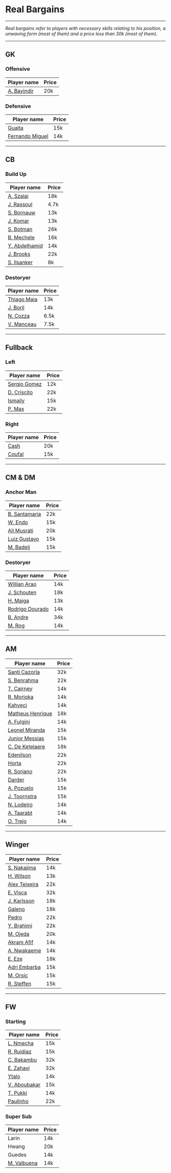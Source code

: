 # Real Bargains
---
*Real bargains refer to players with necessary skills relating to his position, a unwaving form (most of them) and a price less than 30k (most of them).*

---

## GK
### Offensive
| Player name | Price |
| --- | --- |
| [A. Bayindir](https://www.pesmaster.com/a-bayindir/efootball-2022/player/123592/) | 20k |
### Defensive
| Player name | Price |
| --- | --- |
| [Guaita](https://www.pesmaster.com/guaita/efootball-2022/player/38630/) | 15k |
| [Fernando Miguel](https://www.pesmaster.com/fernando-miguel/efootball-2022/player/60972/) | 14k |

---

## CB
### Build Up
| Player name | Price |
| --- | --- |
| [A. Szalai](https://www.pesmaster.com/a-szalai/efootball-2022/player/142782/) | 18k |
| [J. Rassoul](https://www.pesmaster.com/j-rassoul/efootball-2022/player/119737/) | 4.7k |
| [S. Bornauw](https://www.pesmaster.com/s-bornauw/efootball-2022/player/122265/) | 13k |
| [J. Komar](https://www.pesmaster.com/j-komar/efootball-2022/player/105288/) | 13k |
| [S. Botman](https://www.pesmaster.com/s-botman/efootball-2022/player/125402/) | 26k |
| [B. Mechele](https://www.pesmaster.com/b-mechele/efootball-2022/player/113241/) | 16k |
| [Y. Abdelhamid](https://www.pesmaster.com/y-abdelhamid/efootball-2022/player/102045/) | 14k |
| [J. Brooks](https://www.pesmaster.com/j-brooks/efootball-2022/player/61692/) | 22k |
| [S. Ilsanker](https://www.pesmaster.com/s-ilsanker/efootball-2022/player/58634/) | 8k |

### Destoryer
| Player name | Price |
| --- | --- |
| [Thiago Maia](https://www.pesmaster.com/thiago-maia/efootball-2022/player/107778/) | 13k |
| [J. Boril](https://www.pesmaster.com/j-boril/efootball-2022/player/117424/) | 14k |
| [N. Cozza](https://www.pesmaster.com/n-cozza/efootball-2022/player/117969/) | 6.5k |
| [V. Manceau](https://www.pesmaster.com/v-manceau/efootball-2022/player/100900/) | 7.5k |

---

## Fullback
### Left
| Player name | Price |
| --- | --- |
| [Sergio Gomez](https://www.pesmaster.com/sergio-gomez/efootball-2022/player/119131/) | 12k |
| [D. Criscito](https://www.pesmaster.com/d-criscito/efootball-2022/player/36666/) | 22k |
| [Ismaily](https://www.pesmaster.com/ismaily/efootball-2022/player/44105/) | 15k |
| [P. Max](https://www.pesmaster.com/p-max/efootball-2022/player/140209/) | 22k |

### Right
| Player name | Price |
| --- | --- |
| [Cash](https://www.pesmaster.com/m-cash/efootball-2022/player/114029/) | 20k |
| [Coufal](https://www.pesmaster.com/v-coufal/efootball-2022/player/126345/) | 15k |

---

## CM & DM
### Anchor Man
| Player name | Price |
| --- | --- |
| [B. Santamaria](https://www.pesmaster.com/b-santamaria/efootball-2022/player/100935/) | 22k |
| [W. Endo](https://www.pesmaster.com/w-endo/efootball-2022/player/50348122/) | 15k |
| [Ali Musrati](https://www.pesmaster.com/ali-musrati/efootball-2022/player/132760/) | 20k |
| [Luiz Gustavo](https://www.pesmaster.com/luiz-gustavo/efootball-2022/player/43133/) | 15k |
| [M. Badelj](https://www.pesmaster.com/m-badelj/efootball-2022/player/38345/) | 15k |

### Destoryer
| Player name | Price |
| --- | --- |
| [Willian Arao](https://www.pesmaster.com/willian-arao/efootball-2022/player/46237/) | 14k |
| [J. Schouten](https://www.pesmaster.com/j-schouten/efootball-2022/player/113711/) | 18k |
| [H. Maiga](https://www.pesmaster.com/h-maiga/efootball-2022/player/114690/) | 13k |
| [Rodrigo Dourado](https://www.pesmaster.com/rodrigo-dourado/efootball-2022/player/106235/) | 14k |
| [B. Andre](https://www.pesmaster.com/b-andre/efootball-2022/player/44527/) | 34k |
| [M. Rog](https://www.pesmaster.com/m-rog/efootball-2022/player/110675/) | 14k |

---

## AM
| Player name | Price |
| --- | --- |
| [Santi Cazorla](https://www.pesmaster.com/santi-cazorla/efootball-2022/player/16786591/) | 32k |
| [S. Benrahma](https://www.pesmaster.com/s-benrahma/efootball-2022/player/61043/) | 22k |
| [T. Cairney](https://www.pesmaster.com/t-cairney/efootball-2022/player/41120/) | 14k |
| [R. Morioka](https://www.pesmaster.com/r-morioka/efootball-2022/player/15965/) | 14k |
| [Kahveci](https://www.pesmaster.com/%C4%B0-kahveci/efootball-2022/player/121006/) | 14k |
| [Matheus Henrique](https://www.pesmaster.com/matheus-henrique/efootball-2022/player/119109/) | 18k |
| [A. Fulgini](https://www.pesmaster.com/a-fulgini/efootball-2022/player/107769/) | 14k |
| [Leonel Miranda](https://www.pesmaster.com/l-miranda/efootball-2022/player/101957/) | 15k |
| [Junior Messias](https://www.pesmaster.com/junior-messias/efootball-2022/player/118181/) | 15k |
| [C. De Ketelaere](https://www.pesmaster.com/c-de-ketelaere/efootball-2022/player/133470/) | 18k |
| [Edenilson](https://www.pesmaster.com/edenilson/efootball-2022/player/45626/) | 22k |
| [Horta](https://www.pesmaster.com/ricardo-horta/efootball-2022/player/60738/) | 22k |
| [R. Soriano](https://www.pesmaster.com/r-soriano/efootball-2022/player/40524/) | 22k |
| [Darder](https://www.pesmaster.com/darder/efootball-2022/player/60529/) | 15k |
| [A. Pozuelo](https://www.pesmaster.com/a-pozuelo/efootball-2022/player/45388/) | 15k |
| [J. Toornstra](https://www.pesmaster.com/j-toornstra/efootball-2022/player/40870/) | 15k |
| [N. Lodeiro](https://www.pesmaster.com/n-lodeiro/efootball-2022/player/40762/) | 14k |
| [A. Taarabt](https://www.pesmaster.com/a-taarabt/efootball-2022/player/35189/) | 14k |
| [O. Trejo](https://www.pesmaster.com/o-trejo/efootball-2022/player/35124/) | 14k |

---

## Winger

| Player name | Price |
| --- | --- |
| [S. Nakajima](https://www.pesmaster.com/s-nakajima/efootball-2022/player/16851/) | 14k |
| [H. Wilson](https://www.pesmaster.com/h-wilson/efootball-2022/player/109128/) | 13k |
| [Alex Teixeira](https://www.pesmaster.com/alex-teixeira/efootball-2022/player/40925/) | 22k |
| [E. Visca](https://www.pesmaster.com/e-visca/efootball-2022/player/58645/) | 32k |
| [J. Karlsson](https://www.pesmaster.com/j-karlsson/efootball-2022/player/120787/) | 18k |
| [Galeno](https://www.pesmaster.com/galeno/efootball-2022/player/117929/) | 18k |
| [Pedro](https://www.pesmaster.com/pedro/efootball-2022/player/38567/) | 22k |
| [Y. Brahimi](https://www.pesmaster.com/y-brahimi/efootball-2022/player/16814206/) | 22k |
| [M. Ojeda](https://www.pesmaster.com/m-ojeda/efootball-2022/player/118184/) | 20k |
| [Akram Afif](https://www.pesmaster.com/akram-afif/efootball-2022/player/16889283/) | 14k |
| [A. Nwakaeme](https://www.pesmaster.com/a-nwakaeme/efootball-2022/player/126834/) | 14k |
| [E. Eze](https://www.pesmaster.com/e-eze/efootball-2022/player/114906/) | 18k |
| [Adri Embarba](https://www.pesmaster.com/adri-embarba/efootball-2022/player/60879/) | 15k |
| [M. Orsic](https://www.pesmaster.com/m-orsic/efootball-2022/player/100412/) | 15k |
| [R. Steffen](https://www.pesmaster.com/r-steffen/efootball-2022/player/111032/) | 15k |

---

## FW

### Starting

| Player name | Price |
| --- | --- |
| [L. Nmecha](https://www.pesmaster.com/l-nmecha/efootball-2022/player/118940/) | 15k |
| [R. Ruidiaz](https://www.pesmaster.com/r-ruidiaz/efootball-2022/player/41260/) | 15k |
| [C. Bakambu](https://www.pesmaster.com/c-bakambu/efootball-2022/player/42806/) | 32k |
| [E. Zahavi](https://www.pesmaster.com/e-zahavi/efootball-2022/player/44043/) | 32k |
| [Ytalo](https://www.pesmaster.com/ytalo/efootball-2022/player/47391/) | 14k |
| [V. Aboubakar](https://www.pesmaster.com/v-aboubakar/efootball-2022/player/42246/) | 15k |
| [T. Pukki](https://www.pesmaster.com/t-pukki/efootball-2022/player/40173/) | 14k |
| [Paulinho](https://www.pesmaster.com/paulinho/efootball-2022/player/60796/) | 22k |

### Super Sub

| Player name | Price |
| --- | --- |
| Larin | 14k |
| Hwang | 20k |
| Guedes | 14k |
| [M. Valbuena](https://www.pesmaster.com/m-valbuena/efootball-2022/player/34805/) | 14k |
